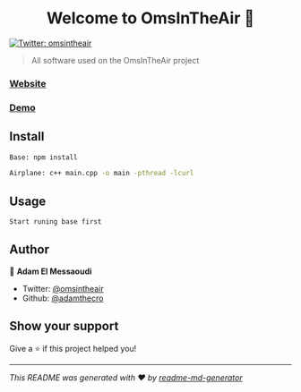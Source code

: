 <h1 align="center">Welcome to OmsInTheAir 👋</h1>
<p>
  <a href="https://twitter.com/omsintheair" target="_blank">
    <img alt="Twitter: omsintheair" src="https://img.shields.io/twitter/follow/omsintheair.svg?style=social" />
  </a>
</p>

> All software used on the OmsInTheAir project

### [Website](http://omsintheair.ml)
### [Demo](http://demos.omsintheair.ml)

## Install

```sh
Base: npm install
```

```sh
Airplane: c++ main.cpp -o main -pthread -lcurl
```

## Usage

```sh
Start runing base first
```

## Author

👤 **Adam El Messaoudi**

* Twitter: [@omsintheair](https://twitter.com/omsintheair)
* Github: [@adamthecro](https://github.com/adamthecro)

## Show your support

Give a ⭐️ if this project helped you!

***
_This README was generated with ❤️ by [readme-md-generator](https://github.com/kefranabg/readme-md-generator)_